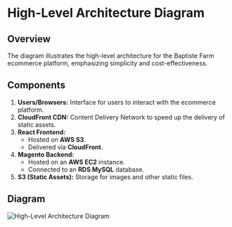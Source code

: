 # High-Level Architecture Diagram

## Overview
The diagram illustrates the high-level architecture for the Baptiste Farm ecommerce platform, emphasizing simplicity and cost-effectiveness.

## Components
1. **Users/Browsers:** Interface for users to interact with the ecommerce platform.
2. **CloudFront CDN:** Content Delivery Network to speed up the delivery of static assets.
3. **React Frontend:**
   - Hosted on **AWS S3**.
   - Delivered via **CloudFront**.
4. **Magento Backend:**
   - Hosted on an **AWS EC2** instance.
   - Connected to an **RDS MySQL** database.
5. **S3 (Static Assets):** Storage for images and other static files.

## Diagram
![High-Level Architecture Diagram](sandbox:/mnt/data/A_high-level_architecture_diagram_for_a_simple_eco.png)
